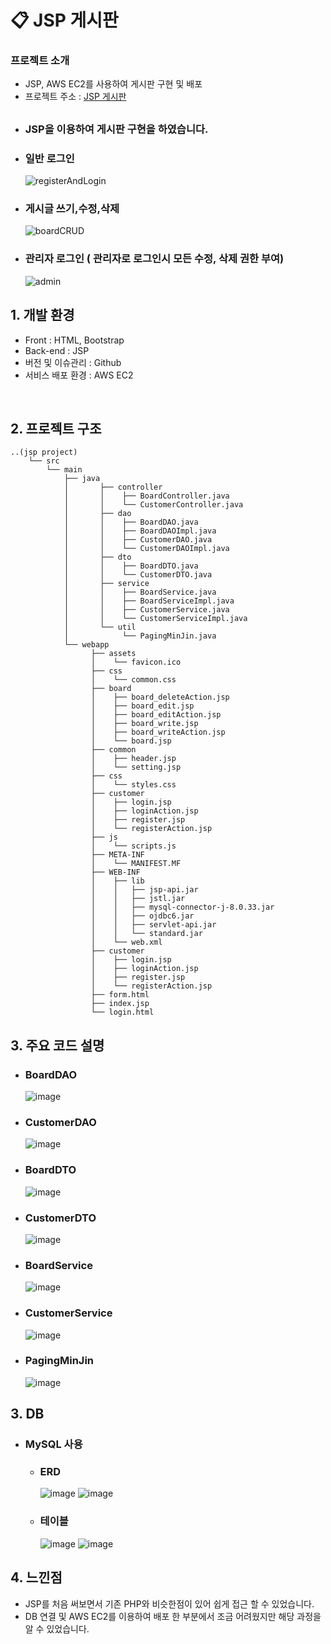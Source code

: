 # 📋 JSP 게시판

### 프로젝트 소개

- JSP, AWS EC2를 사용하여 게시판 구현 및 배포
- 프로젝트 주소 : [JSP 게시판](http://3.35.59.230:8080/index.jsp)
        

## 
   - ### JSP을 이용하여 게시판 구현을 하였습니다.
   - ### 일반 로그인
     ![registerAndLogin](https://github.com/oidolee/jsp_board2/assets/85022962/b2039528-bf04-48f7-9488-7749fb123158)

   - ### 게시글 쓰기,수정,삭제
     ![boardCRUD](https://github.com/oidolee/jsp_board2/assets/85022962/5c64794c-7998-4deb-a965-f78d1cc71f11)


   - ### 관리자 로그인 ( 관리자로 로그인시 모든 수정, 삭제 권한 부여)
     ![admin](https://github.com/oidolee/jsp_board2/assets/85022962/055c2479-c7c1-4fda-9a96-d4a860fc5ce8)


## 1. 개발 환경

- Front : HTML, Bootstrap
- Back-end : JSP
- 버전 및 이슈관리 : Github
- 서비스 배포 환경 : AWS EC2
<br>


## 2. 프로젝트 구조

```
..(jsp project)
    └── src
        └── main
            ├── java
            │       ├── controller
            │       │    ├── BoardController.java
            │       │    └── CustomerController.java
            │       ├── dao
            │       │    ├── BoardDAO.java           
            │       │    ├── BoardDAOImpl.java
            │       │    ├── CustomerDAO.java                        
            │       │    └── CustomerDAOImpl.java
            │       ├── dto
            │       │    ├── BoardDTO.java            
            │       │    └── CustomerDTO.java     
            │       ├── service
            │       │    ├── BoardService.java            
            │       │    ├── BoardServiceImpl.java  
            │       │    ├── CustomerService.java                          
            │       │    └── CustomerServiceImpl.java 
            │       └── util
            │            └── PagingMinJin.java
            └── webapp
                  ├── assets
                  │    └── favicon.ico
                  ├── css
                  │    └── common.css
                  ├── board
                  │    ├── board_deleteAction.jsp
                  │    ├── board_edit.jsp                  
                  │    ├── board_editAction.jsp
                  │    ├── board_write.jsp
                  │    ├── board_writeAction.jsp
                  │    └── board.jsp
                  ├── common
                  │    ├── header.jsp                  
                  │    └── setting.jsp
                  ├── css
                  │    └── styles.css
                  ├── customer
                  │    ├── login.jsp
                  │    ├── loginAction.jsp
                  │    ├── register.jsp
                  │    └── registerAction.jsp     
                  ├── js
                  │    └── scripts.js
                  ├── META-INF
                  │    └── MANIFEST.MF
                  ├── WEB-INF
                  │    ├── lib
                  │    │   ├── jsp-api.jar
                  │    │   ├── jstl.jar
                  │    │   ├── mysql-connector-j-8.0.33.jar
                  │    │   ├── ojdbc6.jar
                  │    │   ├── servlet-api.jar
                  │    │   └── standard.jar
                  │    └── web.xml
                  ├── customer
                  │    ├── login.jsp
                  │    ├── loginAction.jsp
                  │    ├── register.jsp
                  │    └── registerAction.jsp                  
                  ├── form.html
                  ├── index.jsp
                  └── login.html

```

## 3. 주요 코드 설명

   - ### BoardDAO
      ![image](https://github.com/oidolee/jsp_board2/assets/85022962/d8819e72-4b97-4c34-9a74-9976d2e8e543)
     <br> 
   - ### CustomerDAO
     ![image](https://github.com/oidolee/jsp_board2/assets/85022962/5d1af228-cd1e-4544-8974-89bff2085819)

   - ### BoardDTO
     ![image](https://github.com/oidolee/jsp_board2/assets/85022962/9dff7846-089f-425c-b221-92cdc3f0b80a)
     
   - ### CustomerDTO
     ![image](https://github.com/oidolee/jsp_board2/assets/85022962/ad205465-bfb9-4908-adde-3679f43ae9a8)

   - ### BoardService     
     ![image](https://github.com/oidolee/jsp_board2/assets/85022962/a3b598df-8bf0-4b71-8ba0-98cf94e435ba)

   - ### CustomerService     
     ![image](https://github.com/oidolee/jsp_board2/assets/85022962/eaef6725-b167-48ac-b9e6-45497bc5474e)

   - ### PagingMinJin
     ![image](https://github.com/oidolee/jsp_board2/assets/85022962/130e1110-cf9a-4937-b69f-69a8b2af08c7)


     


## 3. DB
   - ### MySQL 사용
      - ### ERD
        ![image](https://github.com/oidolee/jsp_board2/assets/85022962/bdf68250-98fa-43b3-9dcc-85c5ee29dbf8)
        ![image](https://github.com/oidolee/jsp_board2/assets/85022962/ffb0e271-b522-436f-a7f4-3b7f152ac12c)
        
      - ### 테이블
        ![image](https://github.com/oidolee/jsp_board2/assets/85022962/24d48d13-b374-4cb4-ad17-37e5b49dc3a9)
        ![image](https://github.com/oidolee/jsp_board2/assets/85022962/4bc04436-01b4-4a0a-a09e-6fe42d980c77)




## 4. 느낀점
   - JSP를 처음 써보면서 기존 PHP와 비슷한점이 있어 쉽게 접근 할 수 있었습니다.
   - DB 연결 및 AWS EC2를 이용하여 배포 한 부분에서 조금 어려웠지만 해당 과정을 알 수 있었습니다.


